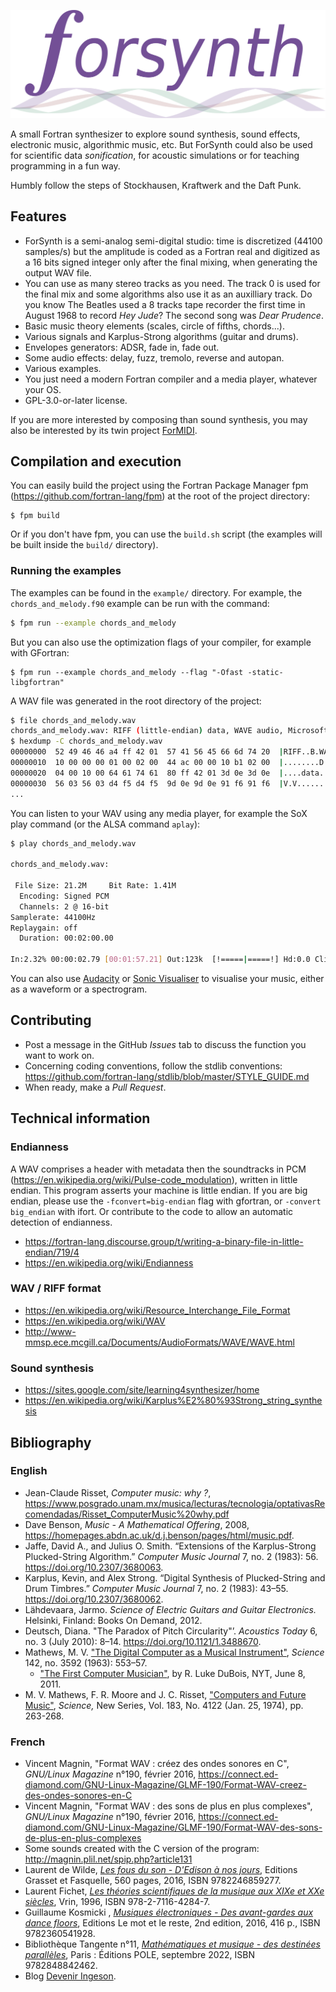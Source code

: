 ![](logo/logo_forsynth.svg)

A small Fortran synthesizer to explore sound synthesis, sound effects, electronic music, algorithmic music, etc. But ForSynth could also be used for scientific data *sonification*, for acoustic simulations or for teaching programming in a fun way.

Humbly follow the steps of Stockhausen, Kraftwerk and the Daft Punk.

## Features

* ForSynth is a semi-analog semi-digital studio: time is discretized (44100 samples/s) but the amplitude is coded as a Fortran real and digitized as a 16 bits signed integer only after the final mixing, when generating the output WAV file.
* You can use as many stereo tracks as you need. The track 0 is used for the final mix and some algorithms also use it as an auxilliary track. Do you know The Beatles used a 8 tracks tape recorder the first time in August 1968 to record *Hey Jude*? The second song was *Dear Prudence*.
* Basic music theory elements (scales, circle of fifths, chords...).
* Various signals and Karplus-Strong algorithms (guitar and drums).
* Envelopes generators: ADSR, fade in, fade out.
* Some audio effects: delay, fuzz, tremolo, reverse and autopan.
* Various examples.
* You just need a modern Fortran compiler and a media player, whatever your OS.
* GPL-3.0-or-later license.

If you are more interested by composing than sound synthesis, you may also be interested by its twin project [ForMIDI](https://github.com/vmagnin/formidi).


## Compilation and execution

You can easily build the project using the Fortran Package Manager fpm (https://github.com/fortran-lang/fpm) at the root of the project directory:
```
$ fpm build
```

Or if you don't have fpm, you can use the `build.sh` script (the examples will be built inside the `build/` directory).

### Running the examples
The examples can be found in the `example/` directory. For example, the `chords_and_melody.f90` example can be run with the command:

```bash
$ fpm run --example chords_and_melody
```

But you can also use the optimization flags of your compiler, for example with GFortran:
```shell
$ fpm run --example chords_and_melody --flag "-Ofast -static-libgfortran"
```

A WAV file was generated in the root directory of the project:

```bash
$ file chords_and_melody.wav
chords_and_melody.wav: RIFF (little-endian) data, WAVE audio, Microsoft PCM, 16 bit, stereo 44100 Hz
$ hexdump -C chords_and_melody.wav
00000000  52 49 46 46 a4 ff 42 01  57 41 56 45 66 6d 74 20  |RIFF..B.WAVEfmt |
00000010  10 00 00 00 01 00 02 00  44 ac 00 00 10 b1 02 00  |........D.......|
00000020  04 00 10 00 64 61 74 61  80 ff 42 01 3d 0e 3d 0e  |....data..B.=.=.|
00000030  56 03 56 03 d4 f5 d4 f5  9d 0e 9d 0e 91 f6 91 f6  |V.V.............|
...
```

You can listen to your WAV using any media player, for example the SoX play command (or the ALSA command `aplay`):

```bash
$ play chords_and_melody.wav

chords_and_melody.wav:

 File Size: 21.2M     Bit Rate: 1.41M
  Encoding: Signed PCM
  Channels: 2 @ 16-bit
Samplerate: 44100Hz
Replaygain: off
  Duration: 00:02:00.00

In:2.32% 00:00:02.79 [00:01:57.21] Out:123k  [!=====|=====!] Hd:0.0 Clip:0
```

You can also use [Audacity](https://www.audacityteam.org/) or [Sonic Visualiser](https://sonicvisualiser.org/) to visualise your music, either as a waveform or a spectrogram.


## Contributing

* Post a message in the GitHub *Issues* tab to discuss the function you want to work on.
* Concerning coding conventions, follow the stdlib conventions:
https://github.com/fortran-lang/stdlib/blob/master/STYLE_GUIDE.md
* When ready, make a *Pull Request*.

## Technical information

### Endianness

A WAV comprises a header with metadata then the soundtracks in PCM (https://en.wikipedia.org/wiki/Pulse-code_modulation), written in little endian. This program asserts your machine is little endian. If you are big endian, please use the `-fconvert=big-endian` flag with gfortran, or `-convert big_endian` with ifort. Or contribute to the code to allow an automatic detection of endianness.

* https://fortran-lang.discourse.group/t/writing-a-binary-file-in-little-endian/719/4
* https://en.wikipedia.org/wiki/Endianness

### WAV / RIFF format

* https://en.wikipedia.org/wiki/Resource_Interchange_File_Format
* https://en.wikipedia.org/wiki/WAV
* http://www-mmsp.ece.mcgill.ca/Documents/AudioFormats/WAVE/WAVE.html

### Sound synthesis

* https://sites.google.com/site/learning4synthesizer/home
* https://en.wikipedia.org/wiki/Karplus%E2%80%93Strong_string_synthesis

## Bibliography
### English

* Jean-Claude Risset, *Computer music: why ?*, https://www.posgrado.unam.mx/musica/lecturas/tecnologia/optativasRecomendadas/Risset_ComputerMusic%20why.pdf
* Dave Benson, *Music - A Mathematical Offering*, 2008, https://homepages.abdn.ac.uk/d.j.benson/pages/html/music.pdf.
* Jaffe, David A., and Julius O. Smith. “Extensions of the Karplus-Strong Plucked-String Algorithm.” *Computer Music Journal* 7, no. 2 (1983): 56. https://doi.org/10.2307/3680063.
* Karplus, Kevin, and Alex Strong. “Digital Synthesis of Plucked-String and Drum Timbres.” *Computer Music Journal* 7, no. 2 (1983): 43–55. https://doi.org/10.2307/3680062.
* Lähdevaara, Jarmo. *Science of Electric Guitars and Guitar Electronics.* Helsinki, Finland: Books On Demand, 2012.
* Deutsch, Diana. "The Paradox of Pitch Circularity"’. *Acoustics Today* 6, no. 3 (July 2010): 8–14. https://doi.org/10.1121/1.3488670.
* Mathews, M. V. ["The Digital Computer as a Musical Instrument"](http://www.jstor.org/stable/1712380), *Science* 142, no. 3592 (1963): 553–57.
    * ["The First Computer Musician"](https://archive.nytimes.com/opinionator.blogs.nytimes.com/2011/06/08/the-first-computer-musician/), by R. Luke DuBois, NYT, June 8, 2011.
* M. V. Mathews, F. R. Moore and J. C. Risset, ["Computers and Future Music"](https://www.jstor.org/stable/1737597), *Science,* New Series, Vol. 183, No. 4122 (Jan. 25, 1974), pp. 263-268.  

### French
* Vincent Magnin, "Format WAV : créez des ondes sonores en C", *GNU/Linux Magazine* n°190, février 2016, https://connect.ed-diamond.com/GNU-Linux-Magazine/GLMF-190/Format-WAV-creez-des-ondes-sonores-en-C
* Vincent Magnin, "Format WAV : des sons de plus en plus complexes", *GNU/Linux Magazine* n°190, février 2016, https://connect.ed-diamond.com/GNU-Linux-Magazine/GLMF-190/Format-WAV-des-sons-de-plus-en-plus-complexes
* Some sounds created with the C version of the program: http://magnin.plil.net/spip.php?article131
* Laurent de Wilde, [*Les fous du son - D'Edison à nos jours*](https://www.grasset.fr/livres/les-fous-du-son-9782246859277), Editions Grasset et Fasquelle, 560 pages, 2016, ISBN 9782246859277.
* Laurent Fichet, [*Les théories scientifiques de la musique aux XIXe et XXe siècles*](https://www.vrin.fr/livre/9782711642847/les-theories-scientifiques-de-la-musique), Vrin, 1996, ISBN 978-2-7116-4284-7.
* Guillaume Kosmicki , [*Musiques électroniques - Des avant-gardes aux dance floors*](https://lemotetlereste.com/musiques/musiqueselectroniquesnouvelleedition/), Editions Le mot et le reste, 2nd edition, 2016, 416 p., ISBN 9782360541928.
* Bibliothèque Tangente n°11, [*Mathématiques et musique - des destinées parallèles*](https://www.lalibrairie.com/livres/mathematiques-et-musique--des-destinees-paralleles--2022_0-9115242_9782848842462.html), Paris : Éditions POLE, septembre 2022, ISBN 9782848842462.
* Blog [Devenir Ingeson](https://deveniringeson.com/public/).
